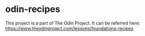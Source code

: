 # odin-recipes
This project is a part of The Odin Project. It can be referred here: https://www.theodinproject.com/lessons/foundations-recipes
